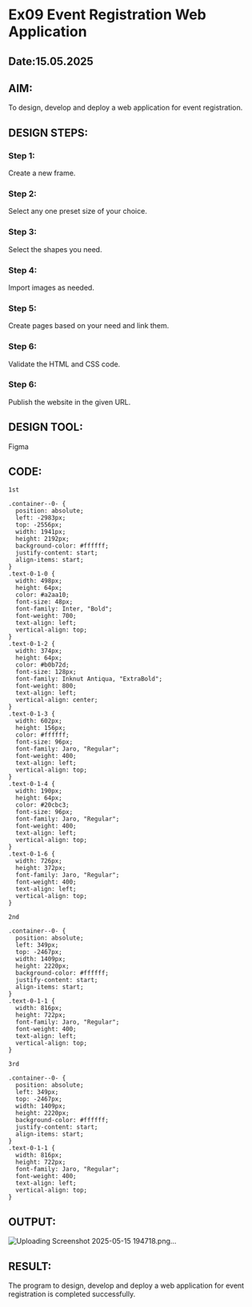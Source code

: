 # Ex09 Event Registration Web Application
## Date:15.05.2025

## AIM:
To design, develop and deploy a web application for event registration.

## DESIGN STEPS:

### Step 1:
Create a new frame.

### Step 2:
Select any one preset size of your choice.

### Step 3:
Select the shapes you need.

### Step 4:
Import images as needed.

### Step 5:
Create pages based on your need and link them.

### Step 6:

Validate the HTML and CSS code.

### Step 6:

Publish the website in the given URL.

## DESIGN TOOL:
Figma

## CODE:
```
1st

.container--0- {
  position: absolute;
  left: -2983px;
  top: -2556px;
  width: 1941px;
  height: 2192px;
  background-color: #ffffff;
  justify-content: start;
  align-items: start;
}
.text-0-1-0 {
  width: 498px;
  height: 64px;
  color: #a2aa10;
  font-size: 48px;
  font-family: Inter, "Bold";
  font-weight: 700;
  text-align: left;
  vertical-align: top;
}
.text-0-1-2 {
  width: 374px;
  height: 64px;
  color: #b0b72d;
  font-size: 128px;
  font-family: Inknut Antiqua, "ExtraBold";
  font-weight: 800;
  text-align: left;
  vertical-align: center;
}
.text-0-1-3 {
  width: 602px;
  height: 156px;
  color: #ffffff;
  font-size: 96px;
  font-family: Jaro, "Regular";
  font-weight: 400;
  text-align: left;
  vertical-align: top;
}
.text-0-1-4 {
  width: 190px;
  height: 64px;
  color: #20cbc3;
  font-size: 96px;
  font-family: Jaro, "Regular";
  font-weight: 400;
  text-align: left;
  vertical-align: top;
}
.text-0-1-6 {
  width: 726px;
  height: 372px;
  font-family: Jaro, "Regular";
  font-weight: 400;
  text-align: left;
  vertical-align: top;
}

2nd

.container--0- {
  position: absolute;
  left: 349px;
  top: -2467px;
  width: 1409px;
  height: 2220px;
  background-color: #ffffff;
  justify-content: start;
  align-items: start;
}
.text-0-1-1 {
  width: 816px;
  height: 722px;
  font-family: Jaro, "Regular";
  font-weight: 400;
  text-align: left;
  vertical-align: top;
}

3rd

.container--0- {
  position: absolute;
  left: 349px;
  top: -2467px;
  width: 1409px;
  height: 2220px;
  background-color: #ffffff;
  justify-content: start;
  align-items: start;
}
.text-0-1-1 {
  width: 816px;
  height: 722px;
  font-family: Jaro, "Regular";
  font-weight: 400;
  text-align: left;
  vertical-align: top;
}
```

## OUTPUT:


![Uploading Screenshot 2025-05-15 194718.png…]()

## RESULT:
The program to design, develop and deploy a web application for event registration is completed successfully.
